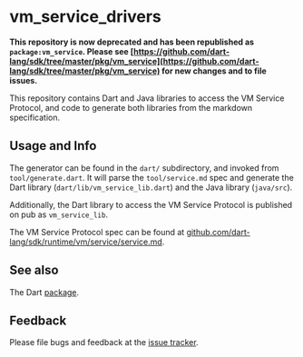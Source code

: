 # vm_service_drivers

**This repository is now deprecated and has been republished as `package:vm_service`. Please see [https://github.com/dart-lang/sdk/tree/master/pkg/vm_service](https://github.com/dart-lang/sdk/tree/master/pkg/vm_service) for new changes and to file issues.**

This repository contains Dart and Java libraries to access the VM Service
Protocol, and code to generate both libraries from the markdown specification.

## Usage and Info

The generator can be found in the `dart/` subdirectory, and invoked from
`tool/generate.dart`. It will parse the `tool/service.md` spec and generate the
Dart library (`dart/lib/vm_service_lib.dart`) and the Java library (`java/src`).

Additionally, the Dart library to access the VM Service Protocol is published on
pub as `vm_service_lib`.

The VM Service Protocol spec can be found at
[github.com/dart-lang/sdk/runtime/vm/service/service.md](https://github.com/dart-lang/sdk/blob/master/runtime/vm/service/service.md).

## See also

The Dart [package](https://github.com/dart-lang/vm_service_drivers/tree/master/dart).

## Feedback

Please file bugs and feedback at the [issue tracker][tracker].

[tracker]: https://github.com/dart-lang/vm_service_drivers/issues
